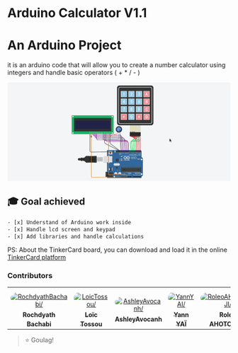 # Arduino Calculator V1.1

# An Arduino Project

it is an arduino code that will allow you to create a number calculator
using integers and handle basic operators ( + \* / - )

![img](assets/image.png)

## 🎓 Goal achieved

    - [x] Understand of Arduino work inside
    - [x] Handle lcd screen and keypad
    - [x] Add libraries and handle calculations

PS: About the TinkerCard board, you can download and load it in the online [TinkerCard platform](https://www.tinkercad.com/)

### Contributors

<table>
<tr>
    <td align="center" style="word-wrap: break-word; width: 150.0; height: 150.0">
        <a href=https://github.com/Rochdyath>
            <img src=https://avatars.githubusercontent.com/u/72032629?v=4 width="100;"  style="border-radius:50%;align-items:center;justify-content:center;overflow:hidden;padding-top:10px" alt=RochdyathBachabi/>
            <br />
            <sub style="font-size:14px"><b>Rochdyath Bachabi</b></sub>
        </a>
    </td>
    <td align="center" style="word-wrap: break-word; width: 150.0; height: 150.0">
        <a href=https://github.com/loictossou2004>
            <img src=https://avatars.githubusercontent.com/u/72026763?v=4 width="100;"  style="border-radius:50%;align-items:center;justify-content:center;overflow:hidden;padding-top:10px" alt=LoicTossou/>
            <br />
            <sub style="font-size:14px"><b>Loïc Tossou</b></sub>
        </a>
    </td>
    <td align="center" style="word-wrap: break-word; width: 150.0; height: 150.0">
        <a href=https://github.com/AshTracy>
            <img src=https://avatars.githubusercontent.com/u/72025615?v=4 width="100;"  style="border-radius:50%;align-items:center;justify-content:center;overflow:hidden;padding-top:10px" alt=AshleyAvocanh/>
            <br />
            <sub style="font-size:14px"><b>AshleyAvocanh</b></sub>
        </a>
    </td>
    <td align="center" style="word-wrap: break-word; width: 150.0; height: 150.0">
        <a href=https://github.com/yann1508>
            <img src=https://avatars.githubusercontent.com/u/72026657?v=4 width="100;"  style="border-radius:50%;align-items:center;justify-content:center;overflow:hidden;padding-top:10px" alt=YannYAI/>
            <br />
            <sub style="font-size:14px"><b>Yann YAÏ</b></sub>
        </a>
    </td>
    <td align="center" style="word-wrap: break-word; width: 150.0; height: 150.0">
        <a href=https://github.com/AhRoleo>
            <img src=https://avatars.githubusercontent.com/u/72019252?v=4 width="100;"  style="border-radius:50%;align-items:center;justify-content:center;overflow:hidden;padding-top:10px" alt=RoleoAHOTONDJI/>
            <br />
            <sub style="font-size:14px"><b>Roleo AHOTONDJI</b></sub>
        </a>
    </td>
</tr>
</table>

> :star: Goulag!
